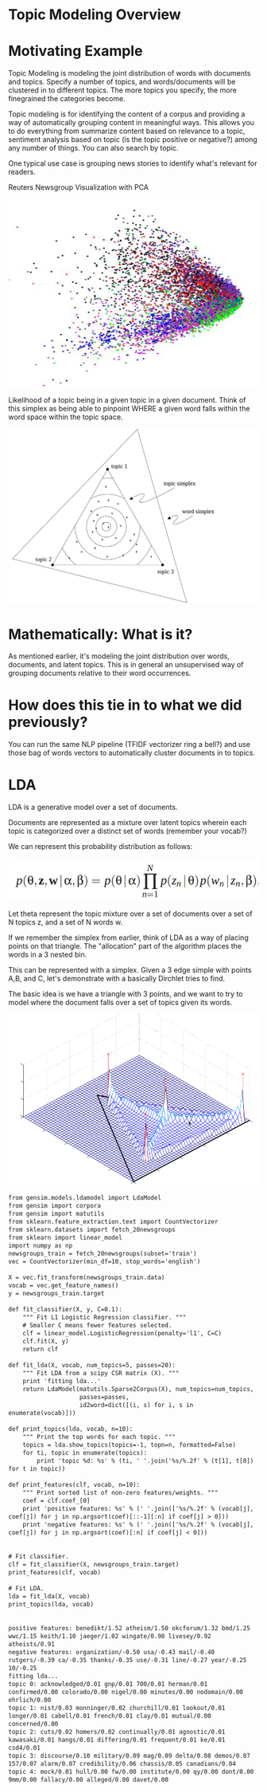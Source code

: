 
Topic Modeling Overview
==============================================


Motivating Example
=============================================

Topic Modeling is modeling the joint distribution of words with documents and
topics. Specify a number of topics, and words/documents will be clustered in to
different topics. The more topics you specify, the more finegrained the
categories become.

Topic modeling is for identifying the content of a corpus and providing a way of
automatically grouping content in meaningful ways. This allows you to do
everything from summarize content based on relevance to a topic, sentiment
analysis based on topic (is the topic positive or negative?) among any number of
things. You can also search by topic.

One typical use case is grouping news stories to identify what's relevant for
readers.


Reuters Newsgroup Visualization with PCA

![alt text](images/topicmodeling.png "Topic Modeling")



Likelihood of a topic being in a given topic in a given document. Think of this
simplex as being able to pinpoint WHERE a given word falls within the word space
within the topic space.

![alt text](images/topicmodel-simplex.png "Topic Modeling")



Mathematically: What is it?
=====================================================

As mentioned earlier, it's modeling the joint distribution over words,
documents, and latent topics. This is in general an unsupervised way of grouping
documents relative to their word occurrences.




How does this tie in to what we did previously?
=======================================================================


You can run the same NLP pipeline (TFIDF vectorizer ring a bell?) and use those
bag of words vectors to automatically cluster documents in to topics.




LDA
=====================================

LDA is a generative model over a set of documents.

Documents are represented as a mixture over latent topics
wherein each topic is categorized over a distinct set of words (remember your
vocab?)


We can represent this probability distribution as follows:

![alt text](images/lda-probability.png "LDA Probability")


Let theta represent the topic mixture over a set of documents over a set of N
topics z,
and a set of N words w.


If we remember the simplex from earlier, think of LDA as a way of placing points
on that triangle. The "allocation" part of the algorithm places the words in a 3
nested bin.


This can be represented with a simplex. Given a 3 edge simple with points A,B,
and C, let's demonstrate with a basically Dirchlet tries to find.

The basic idea is we have a triangle with 3 points, and we want to try to model
where the document falls over a set of topics given its words.

![alt text](images/density-unigrams.png "LDA Probability")






    from gensim.models.ldamodel import LdaModel
    from gensim import corpora
    from gensim import matutils
    from sklearn.feature_extraction.text import CountVectorizer
    from sklearn.datasets import fetch_20newsgroups
    from sklearn import linear_model
    import numpy as np
    newsgroups_train = fetch_20newsgroups(subset='train')
    vec = CountVectorizer(min_df=10, stop_words='english')
    
    X = vec.fit_transform(newsgroups_train.data)
    vocab = vec.get_feature_names()
    y = newsgroups_train.target
    
    def fit_classifier(X, y, C=0.1):
        """ Fit L1 Logistic Regression classifier. """
        # Smaller C means fewer features selected.
        clf = linear_model.LogisticRegression(penalty='l1', C=C)
        clf.fit(X, y)
        return clf
     
    def fit_lda(X, vocab, num_topics=5, passes=20):
        """ Fit LDA from a scipy CSR matrix (X). """
        print 'fitting lda...'
        return LdaModel(matutils.Sparse2Corpus(X), num_topics=num_topics,
                        passes=passes,
                        id2word=dict([(i, s) for i, s in enumerate(vocab)]))
    
    def print_topics(lda, vocab, n=10):
        """ Print the top words for each topic. """
        topics = lda.show_topics(topics=-1, topn=n, formatted=False)
        for ti, topic in enumerate(topics):
            print 'topic %d: %s' % (ti, ' '.join('%s/%.2f' % (t[1], t[0]) for t in topic))
    
    def print_features(clf, vocab, n=10):
        """ Print sorted list of non-zero features/weights. """
        coef = clf.coef_[0]
        print 'positive features: %s' % (' '.join(['%s/%.2f' % (vocab[j], coef[j]) for j in np.argsort(coef)[::-1][:n] if coef[j] > 0]))
        print 'negative features: %s' % (' '.join(['%s/%.2f' % (vocab[j], coef[j]) for j in np.argsort(coef)[:n] if coef[j] < 0]))
    
    
    # Fit classifier.
    clf = fit_classifier(X, newsgroups_train.target)
    print_features(clf, vocab)
    
    # Fit LDA.
    lda = fit_lda(X, vocab)
    print_topics(lda, vocab)


    positive features: benedikt/1.52 atheism/1.50 okcforum/1.32 bmd/1.25 wwc/1.15 keith/1.10 jaeger/1.02 wingate/0.98 livesey/0.92 atheists/0.91
    negative features: organization/-0.50 usa/-0.43 mail/-0.40 rutgers/-0.39 ca/-0.35 thanks/-0.35 use/-0.31 line/-0.27 year/-0.25 10/-0.25
    fitting lda...
    topic 0: acknowledged/0.01 gnp/0.01 700/0.01 herman/0.01 confirmed/0.00 colorado/0.00 nigel/0.00 minutes/0.00 nodomain/0.00 ehrlich/0.00
    topic 1: nist/0.03 monninger/0.02 churchill/0.01 lookout/0.01 longer/0.01 cabell/0.01 french/0.01 clay/0.01 mutual/0.00 concerned/0.00
    topic 2: cuts/0.02 homers/0.02 continually/0.01 agnostic/0.01 kawasaki/0.01 hangs/0.01 differing/0.01 frequent/0.01 ke/0.01 csd4/0.01
    topic 3: discourse/0.10 military/0.09 mag/0.09 delta/0.08 demos/0.07 157/0.07 alarm/0.07 credibility/0.06 chassis/0.05 canadians/0.04
    topic 4: mock/0.01 hull/0.00 fw/0.00 institute/0.00 qy/0.00 dont/0.00 9mm/0.00 fallacy/0.00 alleged/0.00 davet/0.00




    

